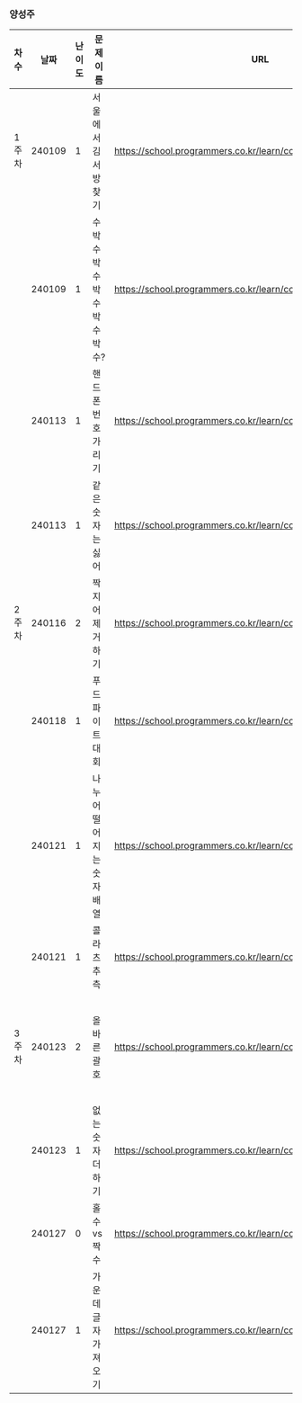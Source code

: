 
### 양성주
|차수|날짜|난이도|문제 이름|URL|비고|
|----|----|----|----|----|----|
|1주차|240109|1|서울에서 김서방 찾기|https://school.programmers.co.kr/learn/courses/30/lessons/12919|
||240109|1|수박수박수박수박수박수?|https://school.programmers.co.kr/learn/courses/30/lessons/12922|
||240113|1|핸드폰 번호 가리기|https://school.programmers.co.kr/learn/courses/30/lessons/12948|
||240113|1|같은 숫자는 싫어|https://school.programmers.co.kr/learn/courses/30/lessons/12906|
|2주차|240116|2|짝지어 제거하기|https://school.programmers.co.kr/learn/courses/30/lessons/12973||
||240118|1|푸드 파이트 대회|https://school.programmers.co.kr/learn/courses/30/lessons/134240||
||240121|1|나누어 떨어지는 숫자 배열|https://school.programmers.co.kr/learn/courses/30/lessons/12910||
||240121|1|콜라츠 추측|https://school.programmers.co.kr/learn/courses/30/lessons/12943||
|3주차|240123|2|올바른 괄호|https://school.programmers.co.kr/learn/courses/30/lessons/12909|알고리즘 고득점 Kit|
||240123|1|없는 숫자 더하기|https://school.programmers.co.kr/learn/courses/30/lessons/86051||
||240127|0|홀수 vs 짝수|https://school.programmers.co.kr/learn/courses/30/lessons/181887||
||240127|1|가운데 글자 가져오기|https://school.programmers.co.kr/learn/courses/30/lessons/12903||

